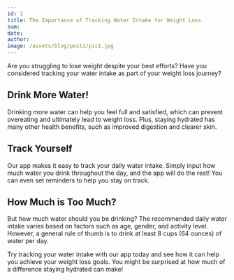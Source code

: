 ```yaml
---
id: 1
title: The Importance of Tracking Water Intake for Weight Loss
sum:
date:
author:
image: /assets/blog/post1/pic1.jpg
---
```


Are you struggling to lose weight despite your best efforts? Have you considered tracking your water intake as part of your weight loss journey?

## Drink More Water!

Drinking more water can help you feel full and satisfied, which can prevent overeating and ultimately lead to weight loss. Plus, staying hydrated has many other health benefits, such as improved digestion and clearer skin.

## Track Yourself

Our app makes it easy to track your daily water intake. Simply input how much water you drink throughout the day, and the app will do the rest! You can even set reminders to help you stay on track.

## How Much is Too Much?

But how much water should you be drinking? The recommended daily water intake varies based on factors such as age, gender, and activity level. However, a general rule of thumb is to drink at least 8 cups (64 ounces) of water per day.

Try tracking your water intake with our app today and see how it can help you achieve your weight loss goals. You might be surprised at how much of a difference staying hydrated can make!
